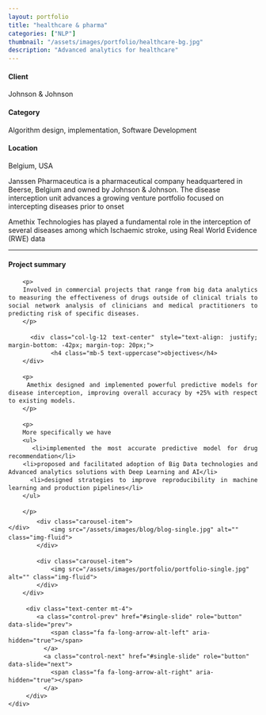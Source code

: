 ```yaml
---
layout: portfolio
title: "healthcare & pharma"
categories: ["NLP"]
thumbnail: "/assets/images/portfolio/healthcare-bg.jpg"
description: "Advanced analytics for healthcare"
---
```


<div class="row">
		<div class="col-lg-4 text-center">
			<h4 class="text-color font-weight-bold mb-2">Client</h4>
			<p>Johnson & Johnson</p>
		</div>
		<div class="col-lg-4 text-center">
			<h4 class="text-color font-weight-bold mb-2">Category</h4>
			<p>Algorithm design, implementation, Software Development</p>
		</div>
		<div class="col-lg-4 text-center">
			<h4 class="text-color font-weight-bold mb-2">Location</h4>
			<p>Belgium, USA</p>
		</div>
</div>

<div class="col-lg-8 text-center">
	<p>
	Janssen Pharmaceutica is a pharmaceutical company headquartered in Beerse, Belgium and owned by Johnson & Johnson.
	The disease interception unit advances a growing venture portfolio focused on intercepting diseases prior to onset
	</p>
	<p>Amethix Technologies has played a fundamental role in the interception of several diseases among which Ischaemic stroke,
	using Real World Evidence (RWE) data</p>

<hr class="my-5">

<div class="row">
	<div class="col-lg-12 mt-5" style="text-align: justify; margin-bottom: -42px; margin-top: 20px;">
			<div class="col-lg-12 text-center">
				<h4 class="mb-5 text-uppercase">Project summary </h4>
			</div>

		<p>
		Involved in commercial projects that range from big data analytics to measuring the effectiveness of drugs outside of clinical trials to social network analysis of clinicians and medical practitioners to predicting risk of specific diseases.
		</p>

		<div class="col-lg-12 text-center" style="text-align: justify; margin-bottom: -42px; margin-top: 20px;">
				<h4 class="mb-5 text-uppercase">objectives</h4>
		</div>

		<p>
		Amethix designed and implemented powerful predictive models for disease interception, improving overall accuracy by +25% with respect to existing models.
		</p>

		<p>
		More specifically we have
		<ul>
		<li>implemented the most accurate predictive model for drug recommendation</li>
		<li>proposed and facilitated adoption of Big Data technologies and Advanced analytics solutions with Deep Learning and AI</li>
		<li>designed strategies to improve reproducibility in machine learning and production pipelines</li>
		</ul>

		</p>

	</div>
</div>


<!--
<div class="post-single-share py-4 mt-4 mb-5">
		<h6 class="text-white">Share This on</h6>
		<ul class="list-inline socials-links mb-0">
			<li class="list-inline-item">
				<a href="#" class="active"><i class="ti-facebook"></i></a>
			</li>
			<li class="list-inline-item">
				<a href="#"><i class="ti-twitter"></i></a>
			</li>
			<li class="list-inline-item">
				<a href="#"><i class="ti-vimeo"></i></a>
			</li>
			<li class="list-inline-item">
				<a href="#"><i class="ti-linkedin"></i></a>
			</li>
		</ul>
	</div>
</div>
-->

<div class="col-lg-12 mt-5">
	<div class="carousel slide" id="single-slide">
		<div class="carousel-inner">

			<div class="carousel-item">
				<img src="/assets/images/blog/blog-single.jpg" alt="" class="img-fluid">
			</div>

			<div class="carousel-item">
				<img src="/assets/images/portfolio/portfolio-single.jpg" alt="" class="img-fluid">
			</div>
		</div>

		 <div class="text-center mt-4">
		 	<a class="control-prev" href="#single-slide" role="button" data-slide="prev">
			    <span class="fa fa-long-arrow-alt-left" aria-hidden="true"></span>
			  </a>
			  <a class="control-next" href="#single-slide" role="button" data-slide="next">
			    <span class="fa fa-long-arrow-alt-right" aria-hidden="true"></span>
			  </a>
		 </div>
	</div>
</div>
